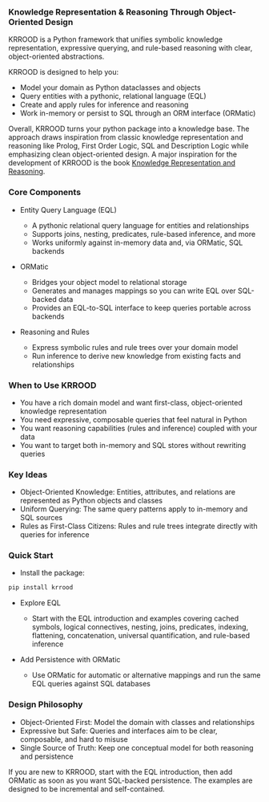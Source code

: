 ### Knowledge Representation & Reasoning Through Object-Oriented Design
 
KRROOD is a Python framework that unifies symbolic knowledge representation, expressive querying, 
and rule-based reasoning with clear, object-oriented abstractions.

KRROOD is designed to help you:
- Model your domain as Python dataclasses and objects
- Query entities with a pythonic, relational language (EQL)
- Create and apply rules for inference and reasoning
- Work in-memory or persist to SQL through an ORM interface (ORMatic)

Overall, KRROOD turns your python package into a knowledge base.
The approach draws inspiration from classic knowledge representation and reasoning like Prolog, First Order Logic, SQL 
and Description Logic while emphasizing clean object-oriented design. 
A major inspiration for the development of KRROOD is the book
[Knowledge Representation and Reasoning](https://bista.sites.dmi.unipg.it/didattica/CSP/knowledge-representation-and-reasoning-the-morgan-kaufmann-series-in-artificial-intelligence.pdf).

### Core Components

- Entity Query Language (EQL)
  - A pythonic relational query language for entities and relationships
  - Supports joins, nesting, predicates, rule-based inference, and more
  - Works uniformly against in-memory data and, via ORMatic, SQL backends

- ORMatic
  - Bridges your object model to relational storage
  - Generates and manages mappings so you can write EQL over SQL-backed data
  - Provides an EQL-to-SQL interface to keep queries portable across backends

- Reasoning and Rules
  - Express symbolic rules and rule trees over your domain model
  - Run inference to derive new knowledge from existing facts and relationships

### When to Use KRROOD

- You have a rich domain model and want first-class, object-oriented knowledge representation
- You need expressive, composable queries that feel natural in Python
- You want reasoning capabilities (rules and inference) coupled with your data
- You want to target both in-memory and SQL stores without rewriting queries

### Key Ideas

- Object-Oriented Knowledge: Entities, attributes, and relations are represented as Python objects and classes
- Uniform Querying: The same query patterns apply to in-memory and SQL sources
- Rules as First-Class Citizens: Rules and rule trees integrate directly with queries for inference

### Quick Start

- Install the package:

```bash
pip install krrood
```


- Explore EQL
  - Start with the EQL introduction and examples covering cached symbols, logical connectives, nesting, joins, predicates, indexing, flattening, concatenation, universal quantification, and rule-based inference

- Add Persistence with ORMatic
  - Use ORMatic for automatic or alternative mappings and run the same EQL queries against SQL databases

### Design Philosophy

- Object-Oriented First: Model the domain with classes and relationships
- Expressive but Safe: Queries and interfaces aim to be clear, composable, and hard to misuse
- Single Source of Truth: Keep one conceptual model for both reasoning and persistence

If you are new to KRROOD, start with the EQL introduction, then add ORMatic as soon as you want SQL-backed persistence. 
The examples are designed to be incremental and self-contained.